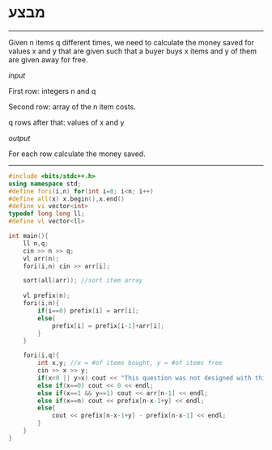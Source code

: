 # מבצע

___

Given n items q different times, we need to calculate the money saved for values x and y that are given such that a buyer buys x items and y of them are given away for free.

*input*

First row: integers n and q

Second row: array of the n item costs.

q rows after that: values of x and y

*output*

For each row calculate the money saved.

___

```cpp
#include <bits/stdc++.h>
using namespace std;
#define fori(i,n) for(int i=0; i<n; i++)
#define all(x) x.begin(),x.end()
#define vi vector<int>
typedef long long ll;
#define vl vector<ll>

int main(){
    ll n,q;
    cin >> n >> q;
    vl arr(n);
    fori(i,n) cin >> arr[i];

    sort(all(arr)); //sort item array
    
    vl prefix(n);
    fori(i,n){
        if(i==0) prefix[i] = arr[i];
        else{
            prefix[i] = prefix[i-1]+arr[i];
        }
    }

    fori(i,q){
        int x,y; //x = #of items bought, y = #of items free
        cin >> x >> y;
        if(x<0 || y>x) cout << "This question was not designed with this bug in mind" << endl;
        else if(x==0) cout << 0 << endl;
        else if(x==1 && y==1) cout << arr[n-1] << endl;
        else if(x==n) cout << prefix[n-x-1+y] << endl;
        else{
            cout << prefix[n-x-1+y] - prefix[n-x-1] << endl;
        }
    }
}
```
